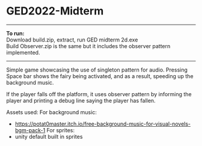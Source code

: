 # GED2022-Midterm
---
**To run:** \
 Download build.zip, extract, run GED midterm 2d.exe\
 Build Observer.zip is the same but it includes the observer pattern implemented.

---
Simple game showcasing the use of singleton pattern for audio.
Pressing Space bar shows the fairy being activated, and as a result, speeding up the background music.

If the player falls off the platform, it uses observer pattern by informing the player and printing a debug line saying the player has fallen.


Assets used:
For background music:
- https://potat0master.itch.io/free-background-music-for-visual-novels-bgm-pack-1 
For sprites:
- unity default built in sprites
